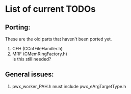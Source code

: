 List of current TODOs
=======================================

Porting:
---------------------------------------

These are the old parts that haven't been ported yet.

1. CFH (CCnfFileHandler.h)
2. MRF (CMemRingFactory.h)  
   Is this still needed?

General issues:
---------------------------------------
1. pwx_worker_PAH.h must include pwx_eArgTargetType.h
